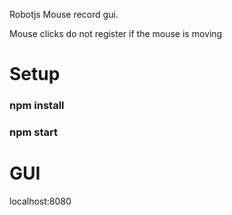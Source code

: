 Robotjs Mouse record gui. 

Mouse clicks do not register if the mouse is moving 

# Setup

### npm install

### npm start

# GUI 
localhost:8080